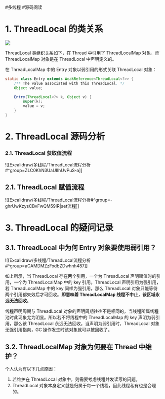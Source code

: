 #多线程 #源码阅读 

# 1. ThreadLocal 的类关系

![](https://varg-my-images.oss-cn-beijing.aliyuncs.com/img/20220429173759.png)

ThreadLocal 类组织关系如下，在 Thread 中引用了 ThreadLocalMap 对象，而 ThreadLocalMap 对象是在 ThreadLocal 中声明定义的。

在 ThreadLocalMap 中的 Entry 对象以弱引用的形式关联 ThreadLocal 对象：

```java
static class Entry extends WeakReference<ThreadLocal<?>> {
	/** The value associated with this ThreadLocal. */
	Object value;

	Entry(ThreadLocal<?> k, Object v) {
		super(k);
		value = v;
	}
}
```

# 2. ThreadLocal 源码分析

### 2.1. ThreadLocal 获取值流程

![[Excalidraw/多线程/ThreadLocal流程分析#^group=ZLC0KhN3UaUIIhUvPuS-a]]

## 2.1. ThreadLocal 赋值流程

![[Excalidraw/多线程/ThreadLocal流程分析#^group=-ghrUwKzysCBvFwQM59lR|set流程]]


# 3. ThreadLocal 的疑问记录

## 3.1. ThreadLocal 中为何 Entry 对象要使用弱引用？

![[Excalidraw/多线程/ThreadLocal流程分析#^group=aGAMDMZzFxdbZDwhnh487]]

如上所示，当 ThreadLocal 存在两个引用，一个为 ThreadLocal 声明赋值时的引用，一个为 ThreadLocalMap 中的 key 引用。ThreadLocal 声明引用为强引用，若 ThreadLocalMap 中的 key 同样为强引用，那么 ThreadLocal 对象只能等待两个引用都失效后才可回收。**即意味着 ThreadLocalMap 线程不中止，该区域永远无法回收**。

线程声明周期与 ThreadLocal 对象的声明周期往往不是相同的，当线程所属线程池时此现象尤为明显。所以若不将线程中的 ThreadLocalMap 的 key 声明为弱引用，那么该 ThreadLocal 永远无法回收。当声明为弱引用时，ThreadLocal 对象无强引用指向，GC 操作发生时该对象就可以被回收了。

## 3.2. ThreadLocalMap 对象为何要在 Thread 中维护？

个人认为有以下几点原因：
1. 若维护在 ThreadLocal 对象中，则需要考虑线程并发读写的问题。
2. ThreadLocal 对象本身定义就是归属于每一个线程，因此线程私有也是合理的。
